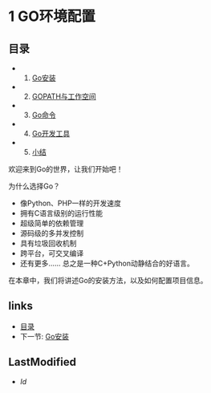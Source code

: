 # 1 GO环境配置

## 目录
  * 1. [Go安装](1.1.md)
  * 2. [GOPATH与工作空间](1.2.md)
  * 3. [Go命令](1.3.md)
  * 4. [Go开发工具](1.4.md)
  * 5. [小结](1.5.md)

欢迎来到Go的世界，让我们开始吧！

为什么选择Go？
  - 像Python、PHP一样的开发速度
  - 拥有C语言级别的运行性能
  - 超级简单的依赖管理
  - 源码级的多并发控制
  - 具有垃圾回收机制
  - 跨平台，可交叉编译
  - 还有更多……
总之是一种C+Python动静结合的好语言。

在本章中，我们将讲述Go的安装方法，以及如何配置项目信息。

## links
  * [目录](<preface.md>)
  * 下一节: [Go安装](<1.1.md>)

## LastModified
  * $Id$
